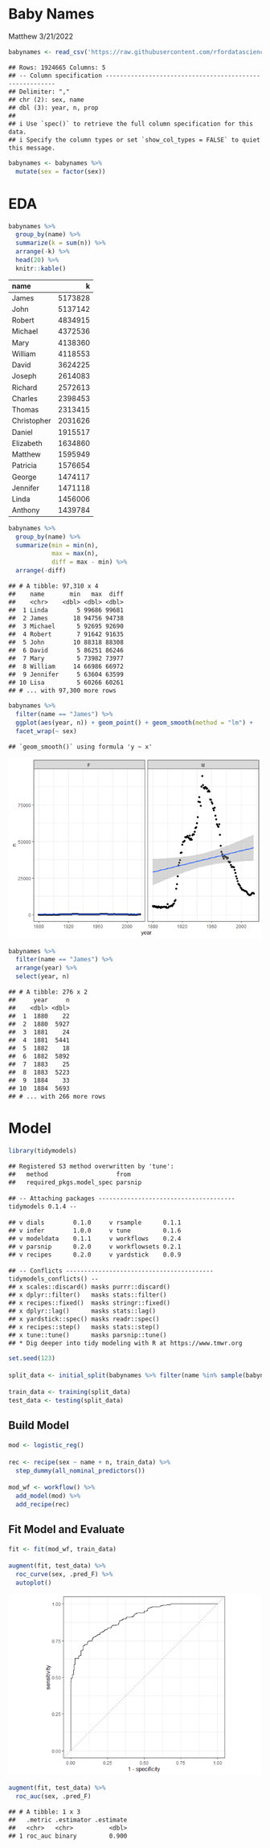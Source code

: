 Baby Names
================
Matthew
3/21/2022

``` r
babynames <- read_csv('https://raw.githubusercontent.com/rfordatascience/tidytuesday/master/data/2022/2022-03-22/babynames.csv')
```

    ## Rows: 1924665 Columns: 5
    ## -- Column specification --------------------------------------------------------
    ## Delimiter: ","
    ## chr (2): sex, name
    ## dbl (3): year, n, prop
    ## 
    ## i Use `spec()` to retrieve the full column specification for this data.
    ## i Specify the column types or set `show_col_types = FALSE` to quiet this message.

``` r
babynames <- babynames %>%
  mutate(sex = factor(sex))
```

# EDA

``` r
babynames %>%
  group_by(name) %>%
  summarize(k = sum(n)) %>%
  arrange(-k) %>%
  head(20) %>%
  knitr::kable()
```

| name        |       k |
|:------------|--------:|
| James       | 5173828 |
| John        | 5137142 |
| Robert      | 4834915 |
| Michael     | 4372536 |
| Mary        | 4138360 |
| William     | 4118553 |
| David       | 3624225 |
| Joseph      | 2614083 |
| Richard     | 2572613 |
| Charles     | 2398453 |
| Thomas      | 2313415 |
| Christopher | 2031626 |
| Daniel      | 1915517 |
| Elizabeth   | 1634860 |
| Matthew     | 1595949 |
| Patricia    | 1576654 |
| George      | 1474117 |
| Jennifer    | 1471118 |
| Linda       | 1456006 |
| Anthony     | 1439784 |

``` r
babynames %>%
  group_by(name) %>%
  summarize(min = min(n),
            max = max(n),
            diff = max - min) %>%
  arrange(-diff)
```

    ## # A tibble: 97,310 x 4
    ##    name       min   max  diff
    ##    <chr>    <dbl> <dbl> <dbl>
    ##  1 Linda        5 99686 99681
    ##  2 James       18 94756 94738
    ##  3 Michael      5 92695 92690
    ##  4 Robert       7 91642 91635
    ##  5 John        10 88318 88308
    ##  6 David        5 86251 86246
    ##  7 Mary         5 73982 73977
    ##  8 William     14 66986 66972
    ##  9 Jennifer     5 63604 63599
    ## 10 Lisa         5 60266 60261
    ## # ... with 97,300 more rows

``` r
babynames %>%
  filter(name == "James") %>%
  ggplot(aes(year, n)) + geom_point() + geom_smooth(method = "lm") +
  facet_wrap(~ sex)
```

    ## `geom_smooth()` using formula 'y ~ x'

![](Baby-names_files/figure-gfm/unnamed-chunk-4-1.png)<!-- -->

``` r
babynames %>%
  filter(name == "James") %>%
  arrange(year) %>%
  select(year, n)
```

    ## # A tibble: 276 x 2
    ##     year     n
    ##    <dbl> <dbl>
    ##  1  1880    22
    ##  2  1880  5927
    ##  3  1881    24
    ##  4  1881  5441
    ##  5  1882    18
    ##  6  1882  5892
    ##  7  1883    25
    ##  8  1883  5223
    ##  9  1884    33
    ## 10  1884  5693
    ## # ... with 266 more rows

# Model

``` r
library(tidymodels)
```

    ## Registered S3 method overwritten by 'tune':
    ##   method                   from   
    ##   required_pkgs.model_spec parsnip

    ## -- Attaching packages -------------------------------------- tidymodels 0.1.4 --

    ## v dials        0.1.0     v rsample      0.1.1
    ## v infer        1.0.0     v tune         0.1.6
    ## v modeldata    0.1.1     v workflows    0.2.4
    ## v parsnip      0.2.0     v workflowsets 0.2.1
    ## v recipes      0.2.0     v yardstick    0.0.9

    ## -- Conflicts ----------------------------------------- tidymodels_conflicts() --
    ## x scales::discard() masks purrr::discard()
    ## x dplyr::filter()   masks stats::filter()
    ## x recipes::fixed()  masks stringr::fixed()
    ## x dplyr::lag()      masks stats::lag()
    ## x yardstick::spec() masks readr::spec()
    ## x recipes::step()   masks stats::step()
    ## x tune::tune()      masks parsnip::tune()
    ## * Dig deeper into tidy modeling with R at https://www.tmwr.org

``` r
set.seed(123)

split_data <- initial_split(babynames %>% filter(name %in% sample(babynames$name, 100)))

train_data <- training(split_data)
test_data <- testing(split_data)
```

## Build Model

``` r
mod <- logistic_reg()

rec <- recipe(sex ~ name + n, train_data) %>%
  step_dummy(all_nominal_predictors()) 
  
mod_wf <- workflow() %>%
  add_model(mod) %>%
  add_recipe(rec)
```

## Fit Model and Evaluate

``` r
fit <- fit(mod_wf, train_data)

augment(fit, test_data) %>%
  roc_curve(sex, .pred_F) %>%
  autoplot()
```

![](Baby-names_files/figure-gfm/unnamed-chunk-7-1.png)<!-- -->

``` r
augment(fit, test_data) %>%
  roc_auc(sex, .pred_F)
```

    ## # A tibble: 1 x 3
    ##   .metric .estimator .estimate
    ##   <chr>   <chr>          <dbl>
    ## 1 roc_auc binary         0.900
